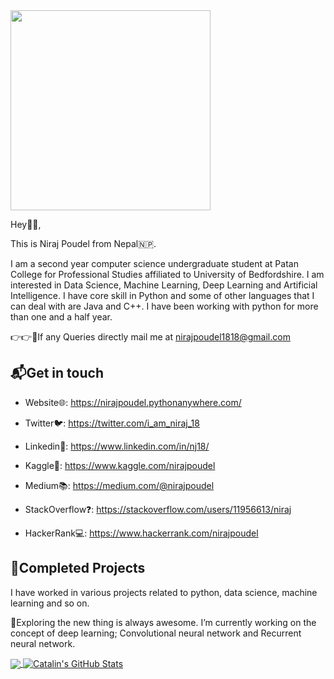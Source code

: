 
<!--
**nirajpoudel18/nirajpoudel18** is a ✨ _special_ ✨ repository because its `README.md` (this file) appears on your GitHub profile.





Here are some ideas to get you started:

- 🔭 I’m currently working on ...
- 🌱 I’m currently learning ...
- 👯 I’m looking to collaborate on ...
- 🤔 I’m looking for help with ...
- 💬 Ask me about ...
- 📫 How to reach me: ...
- 😄 Pronouns: ...
- ⚡ Fun fact: ...
-->
<img src='https://nirajpoudel.pythonanywhere.com/static/portfolio/niraj.jpg' height="320px" width="320px"/>

Hey👋🏻,

This is Niraj Poudel from Nepal🇳🇵.

I am a second year computer science undergraduate student at Patan College for Professional Studies affiliated to University of Bedfordshire. I am interested in Data Science, Machine Learning, Deep Learning and Artificial Intelligence. I have core skill in Python and some of other languages that I can deal with are Java and C++. I have been working with python for more than one and a half year.

👉👉📧If any Queries directly mail me at nirajpoudel1818@gmail.com

## 📬Get in touch

* Website🌐: https://nirajpoudel.pythonanywhere.com/

* Twitter🐦: https://twitter.com/i_am_niraj_18

* Linkedin💼: https://www.linkedin.com/in/nj18/

* Kaggle📙: https://www.kaggle.com/nirajpoudel

* Medium📚: https://medium.com/@nirajpoudel

* StackOverflow❓: https://stackoverflow.com/users/11956613/niraj

* HackerRank💻: https://www.hackerrank.com/nirajpoudel

## 🚧Completed Projects

I have worked in various projects related to python, data science, machine learning and so on. 

🔭Exploring the new thing is always awesome. I’m currently working on the concept of deep learning; Convolutional neural network and Recurrent neural network. 




<a href="https://github.com/natterstefan/natterstefan">
  <img align="center" src="https://github-readme-stats.vercel.app/api/top-langs/?username=natterstefan&hide=java,html&title_color=ffffff&text_color=c9cacc&icon_color=2bbc8a&bg_color=1d1f21" />
</a>

<a href="https://github.com/natterstefan/natterstefan">
  <img align="center" src="https://github-readme-stats.vercel.app/api?username=natterstefan&show_icons=true&line_height=27&count_private=true&title_color=ffffff&text_color=c9cacc&icon_color=2bbc8a&bg_color=1d1f21" alt="Catalin's GitHub Stats" />
</a>

[1]: https://natterstefan.me/?utm_source=github.com&utm_medium=gh-profile-natterstefan&utm_campaign=natterstefan
[2]: https://www.linkedin.com/in/natterstefan
[3]: https://www.twitter.com/natterstefan
[4]: https://dev.to/natterstefan
[5]: https://newsletter.natterstefan.me?utm_source=github.com&utm_medium=gh-profile-natterstefan&utm_campaign=natterstefan
[6]: https://medium.com/@natterstefan
[7]: https://hashnode.com/@natterstefan
[8]: https://nttr.st/2QoQhEb
[9]: https://nttr.st/2YEatXb
